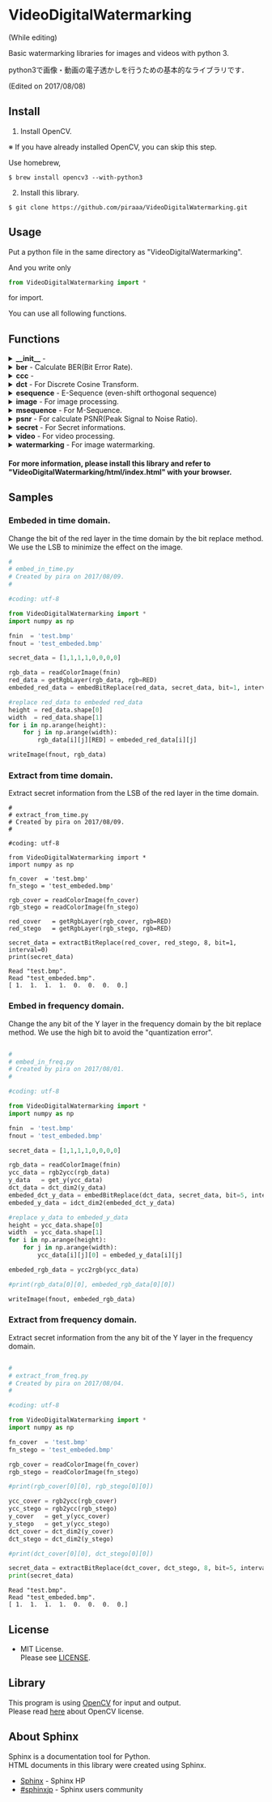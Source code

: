 # VideoDigitalWatermarking
(While editing)

Basic watermarking libraries for images and videos with python 3.  

python3で画像・動画の電子透かしを行うための基本的なライブラリです．  

(Edited on 2017/08/08)

## Install
1. Install OpenCV.

※ If you have already installed OpenCV, you can skip this step.

Use homebrew,

```bash:bash
$ brew install opencv3 --with-python3
```

2. Install this library.
```bash:bash
$ git clone https://github.com/piraaa/VideoDigitalWatermarking.git
```

## Usage
Put a python file in the same directory as "VideoDigitalWatermarking".  

And you write only 
```python
from VideoDigitalWatermarking import *
```
for import.  

You can use all following functions.  

## Functions
<details><summary><strong>__init__</strong> - </summary>

</details>

<details><summary><strong>ber</strong> - Calculate BER(Bit Error Rate).</summary>

* <strong>calcBER()</strong>
Calculate Bit Error Rate.
@param  data1 : result data
@param  data2 : answer data
@return ber   : bit error rate [%]
</details>

<details><summary><strong>ccc</strong> - </summary>

</details>

<details><summary><strong>dct</strong> - For Discrete Cosine Transform.</summary>

* <strong>_get_dctMatrix()</strong>

* <strong>dct_dim1()</strong>
1 dimension DCT.
@param  data : 1 dimension data
@return data : 1 dimension data conversion by DCT (numpy.ndarray)
* <strong>dct_dim2()</strong>
2 dimension DCT.
@param  data : 2 dimension data
@return data : 2 dimension data conversion by DCT (numpy.ndarray)
* <strong>idct_dim1()</strong>
1 dimension IDCT.
@param  data : 1 dimension data
@return data : 1 dimension data conversion by IDCT (numpy.ndarray)
* <strong>idct_dim2()</strong>
2 dimension IDCT.
@param  data : 2 dimension data
@return data : 2 dimension data conversion by IDCT (numpy.ndarray)
</details>

<details><summary><strong>esequence</strong> - E-Sequence (even-shift orthogonal sequence)</summary>

* <strong>generateE()</strong>
Generate E-Sequence. The length l.
@param  l:length
@return e:E-Sequence
</details>

<details><summary><strong>image</strong> - For image processing.</summary>

* <strong>colorimage2block()</strong>
Divide color image into blocks.
@param  img    : a 3 dimension image like a np.array[height][width][BGR]
@param  size   : block size list like a [height, width]
@return blocks : a 5 dimension blocks like a np.ndarray[block_height][block_width][height][width][BGR]
* <strong>getRgbLayer()</strong>
Read grayscale image.
@param  img   : a 3 dimension color image like np.ndarray[Height][Width][BGR]
@param  rgb   : a returned layer number. Blue is 0, Green is 1 and Red is 2. You can also give a colorname like RED.  
@return layer : a color layer of image, only red, green or blue.
* <strong>get_y()</strong>
Get only Y from YCC image.
@param  img     : 3 dimension np.ndarray[Height][Width][YCC]
@return y_data  : 2 dimension np.ndarray[Height][Width]. Including only Y.
* <strong>grayimage2block()</strong>
Divide gray image into blocks.
@param  img    : a 2 dimension gray image like a np.array[height][width]
@param  size   : block size list like a [height, width]
@return blocks : a 4 dimension blocks like a np.ndarray[block_height][block_width][height][width]
* <strong>readColorImage()</strong>
Read color image. [notice] Grayscale images are treated as RGB image. (ex. if pixel value is 100, it's treated [100][100][100] RGB image.)
@param  filename : filename
@return img      : 3 dimension np.ndarray[Height][Width][BGR]
* <strong>readGrayImage()</strong>
Read grayscale image.
@param  filename : filename
@return img      : 2 dimension np.ndarray[Height][Width]
* <strong>rgb2ycc()</strong>
RGB to YCbCr.
@param  img      : 3 dimension np.ndarray[Height][Width][RGB]
@return ycc_data : 3 dimension np.ndarray[Height][Width][YCC]
* <strong>showImage()</strong>
Show imsge data.
@param img : image array
* <strong>writeImage()</strong>
Export image data.
@param filename : filename for export image data
@param img      : 2 or 3 dimension image array
* <strong>ycc2rgb()</strong>
YCbCr to BGR.
@param  img      : 3 dimension np.ndarray[Height][Width][YCC]
@return rgb_data : 3 dimension np.ndarray[Height][Width][BGR]
</details>

<details><summary><strong>msequence</strong> - For M-Sequence.</summary>

* <strong>generateM()</strong>
Create M-Sequence.
@param  N : length 2**N-1
@return m : M-Sequence
</details>

<details><summary><strong>psnr</strong> - For calculate PSNR(Peak Signal to Noise Ratio).</summary>

* <strong>_calcMSE()</strong>

* <strong>calcPSNR()</strong>
Calculate PSNR.
@param  cover : cover image
@param  stego : stego image 
@return psnr  : PSNR [dB]
* <strong>getRgbLayer()</strong>
Read grayscale image.
@param  img   : a 3 dimension color image like np.ndarray[Height][Width][BGR]
@param  rgb   : a returned layer number. Blue is 0, Green is 1 and Red is 2. You can also give a colorname like RED.  
@return layer : a color layer of image, only red, green or blue.
</details>

<details><summary><strong>secret</strong> - For Secret informations.</summary>

* <strong>bi2str()</strong>
Convert binary to string.
@param  secret_bi : binary secret information
@return secret_str : string secret information 
* <strong>generateSecret()</strong>
Generate 0 or 1 random secret information for simulation.
@param  n : length
@return secret : secret information list
* <strong>str2bi()</strong>
Convert string to binary.
@param  secret_str : string secret information
@return secret_bi : binary secret information 
</details>

<details><summary><strong>video</strong> - For video processing.</summary>

* <strong>image2video()</strong>

* <strong>showVideo()</strong>

* <strong>video2image()</strong>
Read mpeg video and divide into jpeg images.
@param  filename:video filename
@param  n       :number of export images (if n=0, this function exports all images in video.)  
@return count   :number of exported images
</details>

<details><summary><strong>watermarking</strong> - For image watermarking.</summary>

* <strong>_addBitReplace()</strong>
Embed 1 bit secret information by changing LSB.
@param  cover  :1 pixel cover data
@param  secret :i bit secret information
@param  bit    :number of replaced bit
@return stego  :1 pixel srego data
* <strong>_checkBitReplace()</strong>
Extract 1 bit secret information by chacking LSB.
@param  data   :stego data
@param  bit    :number of replaced bit
@return secret :1 bit secret information
* <strong>_image2vrctor()</strong>
Convert image to vector.
@param  img   :2 dimension image data
@return vector:1 dimension image data
* <strong>_vector2image()</strong>
Convert vector to image.
@param  vector:1 dimension image data
@return image :2 dimension image data
* <strong>embedBitReplace()</strong>
Embed secret informations by changing bit.
@param  cover   :cover data (2 dimension np.ndarray)
@param  secret  :0 or 1 secret information list
@param  bit     :number of replaced bit (It's recommended to be close to the LSB.)
@param  interval:ebmed interval
@return stego   :srego data (2 dimension np.ndarray)
* <strong>extractBitReplace()</strong>
Extract secret informations by chacking LSB.
@param  cover        :cover data (2 dimension np.ndarray)
@param  stego        :stego data (2 dimension np.ndarray)
@param  secret_length:length of secret information
@param  bit          :number of replaced bit 
@param  interval     :embed interval
@return secret       :extracted secret information
* <strong>minus2zero()</strong>
Convert -1 to 0.
@param  minus_data:secret information represented by -1 and 1.
@return zero_data :secret information represented by 0 and 1.
* <strong>zero2minus()</strong>
Convert 0 to -1.
@param  zero_data :secret information represented by 0 and 1.
@return minus_data:secret information represented by -1 and 1.
</details>



#### For more information, please install this library and refer to "VideoDigitalWatermarking/html/index.html" with your browser.

## Samples
### Embeded in time domain.
Change the bit of the red layer in the time domain by the bit replace method. We use the LSB to minimize the effect on the image.  

```python:embed_in_time.py
# 
# embed_in_time.py
# Created by pira on 2017/08/09.
#

#coding: utf-8

from VideoDigitalWatermarking import *
import numpy as np

fnin  = 'test.bmp'
fnout = 'test_embeded.bmp'

secret_data = [1,1,1,1,0,0,0,0]

rgb_data = readColorImage(fnin)
red_data = getRgbLayer(rgb_data, rgb=RED)
embeded_red_data = embedBitReplace(red_data, secret_data, bit=1, interval=0)

#replace red_data to embeded red_data
height = red_data.shape[0]
width  = red_data.shape[1]
for i in np.arange(height):
	for j in np.arange(width):
		rgb_data[i][j][RED] = embeded_red_data[i][j]

writeImage(fnout, rgb_data)
```

### Extract from time domain.
Extract secret information from the LSB of the red layer in the time domain.  

```python:extract_from_time
#
# extract_from_time.py
# Created by pira on 2017/08/09.
#

#coding: utf-8

from VideoDigitalWatermarking import *
import numpy as np

fn_cover  = 'test.bmp'
fn_stego = 'test_embeded.bmp'

rgb_cover = readColorImage(fn_cover)
rgb_stego = readColorImage(fn_stego)

red_cover   = getRgbLayer(rgb_cover, rgb=RED)
red_stego   = getRgbLayer(rgb_stego, rgb=RED)

secret_data = extractBitReplace(red_cover, red_stego, 8, bit=1, interval=0)
print(secret_data)
```

```
Read "test.bmp".
Read "test_embeded.bmp".
[ 1.  1.  1.  1.  0.  0.  0.  0.]
```

### Embed in frequency domain.
Change the any bit of the Y layer in the frequency domain by the bit replace method. We use the high bit to avoid the "quantization error".  

```python:embed_in_freq.py

# 
# embed_in_freq.py
# Created by pira on 2017/08/01.
#

#coding: utf-8

from VideoDigitalWatermarking import *
import numpy as np

fnin  = 'test.bmp'
fnout = 'test_embeded.bmp'

secret_data = [1,1,1,1,0,0,0,0]

rgb_data = readColorImage(fnin)
ycc_data = rgb2ycc(rgb_data)
y_data   = get_y(ycc_data)
dct_data = dct_dim2(y_data)
embeded_dct_y_data = embedBitReplace(dct_data, secret_data, bit=5, interval=100)
embeded_y_data = idct_dim2(embeded_dct_y_data)

#replace y_data to embeded_y_data
height = ycc_data.shape[0]
width  = ycc_data.shape[1]
for i in np.arange(height):
	for j in np.arange(width):
		ycc_data[i][j][0] = embeded_y_data[i][j]

embeded_rgb_data = ycc2rgb(ycc_data)

#print(rgb_data[0][0], embeded_rgb_data[0][0])

writeImage(fnout, embeded_rgb_data)
```

### Extract from frequency domain.
Extract secret information from the any bit of the Y layer in the frequency domain.  

```python:extract_from_freq.py

#
# extract_from_freq.py
# Created by pira on 2017/08/04.
#

#coding: utf-8

from VideoDigitalWatermarking import *
import numpy as np

fn_cover  = 'test.bmp'
fn_stego = 'test_embeded.bmp'

rgb_cover = readColorImage(fn_cover)
rgb_stego = readColorImage(fn_stego)

#print(rgb_cover[0][0], rgb_stego[0][0])

ycc_cover = rgb2ycc(rgb_cover)
ycc_stego = rgb2ycc(rgb_stego)
y_cover   = get_y(ycc_cover)
y_stego   = get_y(ycc_stego)
dct_cover = dct_dim2(y_cover)
dct_stego = dct_dim2(y_stego)

#print(dct_cover[0][0], dct_stego[0][0])

secret_data = extractBitReplace(dct_cover, dct_stego, 8, bit=5, interval=100)
print(secret_data)
```

```
Read "test.bmp".
Read "test_embeded.bmp".
[ 1.  1.  1.  1.  0.  0.  0.  0.]
```

## License
* MIT License.  
Please see [LICENSE](https://github.com/piraaa/VideoDigitalWatermarking/blob/master/LICENSE).   

## Library
This program is using [OpenCV](http://opencv.org) for input and output.  
Please read [here](http://opencv.org/license.html) about OpenCV license.  

## About Sphinx
Sphinx is a documentation tool for Python.  
HTML documents in this library were created using Sphinx.  
* [Sphinx](http://www.sphinx-doc.org/ja/stable/#) - Sphinx HP
* [#sphinxjp](http://sphinx-users.jp/index.html#) - Sphinx users community